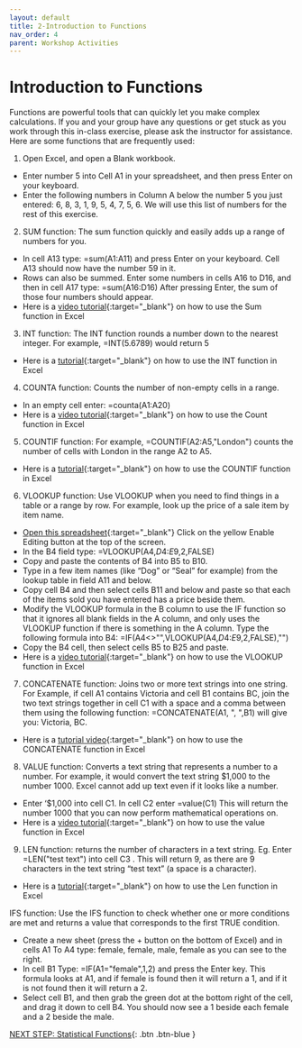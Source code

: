 ```yaml
---
layout: default
title: 2-Introduction to Functions
nav_order: 4
parent: Workshop Activities
---
```

# Introduction to Functions
Functions are powerful tools that can quickly let you make complex calculations. If you and your group have any questions or get stuck as you work through this in-class exercise, please ask the instructor for assistance.  Here are some functions that are frequently used:

1. Open Excel, and open a Blank workbook. 
  - Enter number 5 into Cell A1 in your spreadsheet, and then press Enter on your keyboard.
  - Enter the following numbers in Column A below the number 5 you just entered: 6, 8, 3, 1, 9, 5, 4, 7, 5, 6.  We will use this list of numbers for the rest of this exercise.

2. SUM function: The sum function quickly and easily adds up a range of numbers for you.
  - In cell A13 type: =sum(A1:A11) and press Enter on your keyboard. Cell A13 should now have the number 59 in it. 
  - Rows can also be summed. Enter some numbers in cells A16 to D16, and then in cell A17 type: =sum(A16:D16)  After pressing Enter, the sum of those four numbers should appear.
  - Here is a [video tutorial](http://bit.ly/2HZ9Jmi){:target="_blank"} on how to use the Sum function in Excel

3. INT function: The INT function rounds a number down to the nearest integer. For example, =INT(5.6789) would return 5
  - Here is a [tutorial](http://bit.ly/2I2qFIv){:target="_blank"} on how to use the INT function in Excel

4. COUNTA function: Counts the number of non-empty cells in a range. 
  - In an empty cell enter: =counta(A1:A20)
  - Here is a [video tutorial](https://bit.ly/2Ie37Rh){:target="_blank"} on how to use the Count function in Excel

5. COUNTIF function: For example, =COUNTIF(A2:A5,"London") counts the number of cells with London in the range A2 to A5.
  - Here is a [tutorial](https://bit.ly/2I4IFCh){:target="_blank"} on how to use the COUNTIF function in Excel

6. VLOOKUP function: Use VLOOKUP when you need to find things in a table or a range by row. For example, look up the price of a sale item by item name.
  - [Open this spreadsheet](https://bit.ly/dsc-vlookup){:target="_blank"} Click on the yellow Enable Editing button at the top of the screen.
  - In the B4 field type: =VLOOKUP(A4,$D$4:$E$9,2,FALSE)
  - Copy and paste the contents of B4 into B5 to B10.
  - Type in a few item names (like “Dog” or “Seal” for example) from the lookup table in field A11 and below.
  - Copy cell B4 and then select cells B11 and below and paste so that each of the items sold you have entered has a price beside them.
  - Modify the VLOOKUP formula in the B column to use the IF function so that it ignores all blank fields in the A column, and only uses the VLOOKUP function if there is something in the A column. Type the following formula into B4: =IF(A4<>"",VLOOKUP(A4,$D$4:$E$9,2,FALSE),"")
  - Copy the B4 cell, then select cells B5 to B25 and paste.
  - Here is a [video tutorial](http://bit.ly/2I4IoiJ){:target="_blank"} on how to use the VLOOKUP function in Excel

7. CONCATENATE function: Joins two or more text strings into one string. For Example, if cell A1 contains Victoria and cell B1 contains BC, join the two text strings together in cell C1 with a space and a comma between them using the following function: =CONCATENATE(A1, ", ",B1) will give you: Victoria, BC.
  - Here is a [tutorial video](http://bit.ly/2I2qTzl){:target="_blank"} on how to use the CONCATENATE function in Excel

8. VALUE function: Converts a text string that represents a number to a number. For example, it would convert the text string $1,000 to the number 1000. Excel cannot add up text even if it looks like a number. 
  - Enter ‘$1,000 into cell C1. In cell C2 enter =value(C1)   This will return the number 1000 that you can now perform mathematical operations on.
  - Here is a [video tutorial](http://bit.ly/2I0O1OR){:target="_blank"} on how to use the value function in Excel  
 
9. LEN function: returns the number of characters in a text string. Eg. Enter =LEN("test text") into cell C3 . This will return 9, as there are 9 characters in the text string “test text” (a space is a character). 
  - Here is a [tutorial](http://bit.ly/2I0lYiA){:target="_blank"} on how to use the Len function in Excel  

IFS function: Use the IFS function to check whether one or more conditions are met and returns a value that corresponds to the first TRUE condition.
  - Create a new sheet (press the + button on the bottom of Excel) and in cells A1 To A4 type: female, female, male, female as you can see to the right.
  - In cell B1 Type: =IF(A1="female",1,2) and press the Enter key. This formula looks at A1, and if female is found then it will return a 1, and if it is not found then it will return a 2.
  - Select cell B1, and then grab the green dot at the bottom right of the cell, and drag it down to cell B4. You should now see a 1 beside each female and a 2 beside the male.


[NEXT STEP: Statistical Functions](statistical-functions.html){: .btn .btn-blue }
